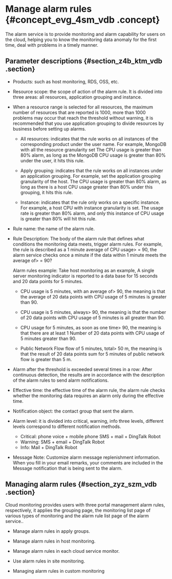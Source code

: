 # Manage alarm rules {#concept_evg_4sm_vdb .concept}

The alarm service is to provide monitoring and alarm capability for users on the cloud, helping you to know the monitoring data anomaly for the first time, deal with problems in a timely manner.

## Parameter descriptions {#section_z4b_ktm_vdb .section}

-   Products: such as host monitoring, RDS, OSS, etc.
-   Resource scope: the scope of action of the alarm rule. It is divided into three areas: all resources, application grouping and instance.
-   When a resource range is selected for all resources, the maximum number of resources that are reported is 1000, more than 1000 problems may occur that reach the threshold without warning, it is recommended that you use application grouping to divide resources by business before setting up alarms.

    -   All resources: indicates that the rule works on all instances of the corresponding product under the user name. For example, MongoDB with all the resource granularity set The CPU usage is greater than 80% alarm, as long as the MongoDB CPU usage is greater than 80% under the user, it hits this rule.

    -   Apply grouping: indicates that the rule works on all instances under an application grouping. For example, set the application grouping granularity of the host. The CPU usage is greater than 80% alarm, as long as there is a host CPU usage greater than 80% under this grouping, it hits this rule.

    -   Instance: indicates that the rule only works on a specific instance. For example, a host CPU with instance granularity is set. The usage rate is greater than 80% alarm, and only this instance of CPU usage is greater than 80% will hit this rule.

-   Rule name: the name of the alarm rule.

-   Rule Description: The body of the alarm rule that defines what conditions the monitoring data meets, trigger alarm rules. For example, the rule is described as a 1 minute average of CPU usage\> = 90, the alarm service checks once a minute if the data within 1 minute meets the average of\> = 90?

    Alarm rules example: Take host monitoring as an example, A single server monitoring indicator is reported to a data base for 15 seconds and 20 data points for 5 minutes.

    -   CPU usage is 5 minutes, with an average of\> 90, the meaning is that the average of 20 data points with CPU usage of 5 minutes is greater than 90.
    -   CPU usage is 5 minutes, always\> 90, the meaning is that the number of 20 data points with CPU usage of 5 minutes is all greater than 90.

    -   CPU usage for 5 minutes, as soon as one time\> 90, the meaning is that there are at least 1 Number of 20 data points with CPU usage of 5 minutes greater than 90.

    -   Public Network Flow flow of 5 minutes, total\> 50 m, the meaning is that the result of 20 data points sum for 5 minutes of public network flow is greater than 5 m.

-   Alarm after the threshold is exceeded several times in a row: After continuous detection, the results are in accordance with the description of the alarm rules to send alarm notifications.

-   Effective time: the effective time of the alarm rule, the alarm rule checks whether the monitoring data requires an alarm only during the effective time.

-   Notification object: the contact group that sent the alarm.

-   Alarm level: it is divided into critical, warning, info three levels, different levels correspond to different notification methods.

    -   Critical: phone voice + mobile phone SMS + mail + DingTalk Robot
    -   Warning: SMS + email + DingTalk Robot
    -   Info: Mail + DingTalk Robot
-   Message Note: Customize alarm message replenishment information. When you fill in your email remarks, your comments are included in the Message notification that is being sent to the alarm.


## Managing alarm rules {#section_zyz_szm_vdb .section}

Cloud monitoring provides users with three portal management alarm rules, respectively, it applies the grouping page, the monitoring list page of various types of monitoring and the alarm rule list page of the alarm service..

-   Manage alarm rules in apply groups.

-   Manage alarm rules in host monitoring.

-   Manage alarm rules in each cloud service monitor.

-   Use alarm rules in site monitoring.

-   Managing alarm rules in custom monitoring


